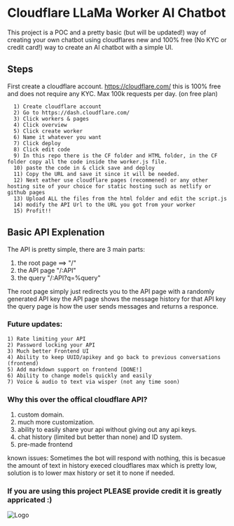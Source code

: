 
# Cloudflare LLaMa Worker AI Chatbot

This project is a POC and a pretty basic (but will be updated!) way of creating your own chatbot using cloudflares new and 100% free (No KYC or credit card!) way to create an AI chatbot with a simple UI.



## Steps

First create a cloudflare account.
https://cloudflare.com/ this is 100% free and does not require any KYC. Max 100k requests per day. (on free plan)

```
  1) Create cloudflare account
  2) Go to https://dash.cloudflare.com/
  3) Click workers & pages
  4) Click overview
  5) Click create worker
  6) Name it whatever you want
  7) Click deploy
  8) Click edit code
  9) In this repo there is the CF folder and HTML folder, in the CF folder copy all the code inside the worker.js file.
  10) paste the code in & click save and deploy
  11) Copy the URL and save it since it will be needed.
  12) Next eather use cloudflare pages (recommened) or any other hosting site of your choice for static hosting such as netlify or github pages
  13) Upload ALL the files from the html folder and edit the script.js
  14) modify the API Url to the URL you got from your worker
  15) Profit!!
```
    
## Basic API Explenation

The API is pretty simple, there are 3 main parts:

1) the root page ==> "/"
2) the API page "/:API"
3) the query "/:API?q=%query"

The root page simply just redirects you to the API page with a randomly generated API key
the API page shows the message history for that API key
the query page is how the user sends messages and returns a responce.

### Future updates:

```
1) Rate limiting your API
2) Password locking your API
3) Much better Frontend UI
4) Ability to keep UUID/apikey and go back to previous conversations (frontend)
5) Add markdown support on frontend [DONE!]
6) Ability to change models quickly and easily
7) Voice & audio to text via wisper (not any time soon)
```

### Why this over the offical cloudflare API?

1) custom domain.
2) much more customization.
3) ability to easily share your api without giving out any api keys.
4) chat history (limited but better than none) and ID system.
5) pre-made frontend

known issues:
  Sometimes the bot will respond with nothing, this is becasue the amount of text in history execed cloudflares max which is pretty low, solution is to lower max history or set it to none if needed.

### If you are using this project PLEASE provide credit it is greatly appricated :)
![Logo](https://github.com/localuser-isback/Cloudflare-AI/blob/main/logo.png?raw=true)
